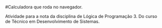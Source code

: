 #Calculadora que roda no navegador.

Atividade para a nota da disciplina de Lógica de Programação 3. Do curso de Técnico em Desenvolvimento de Sistemas.